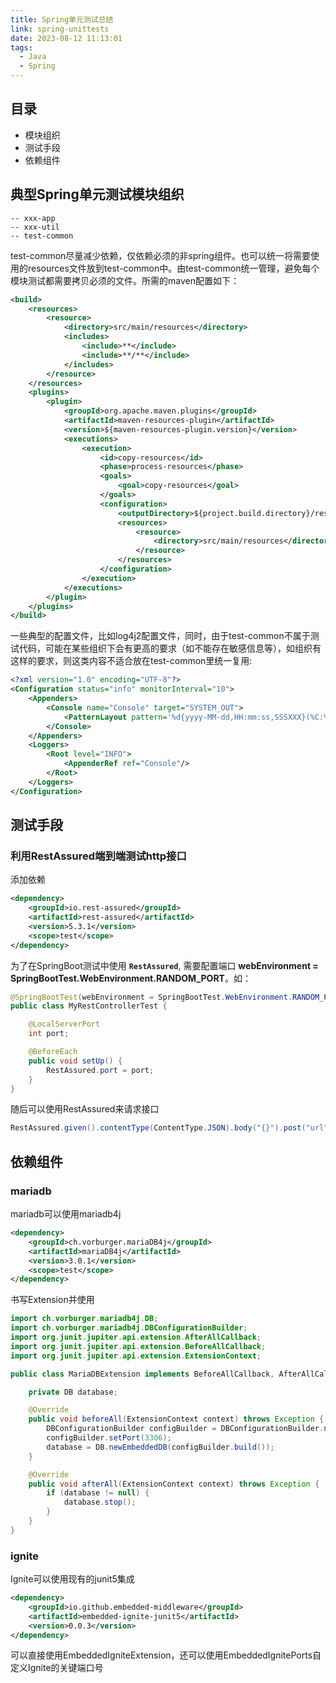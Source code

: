 ```yaml
---
title: Spring单元测试总结
link: spring-unittests
date: 2023-08-12 11:13:01
tags:
  - Java
  - Spring
---
```


## 目录

- 模块组织
- 测试手段
- 依赖组件

## 典型Spring单元测试模块组织

```
-- xxx-app
-- xxx-util
-- test-common
```

test-common尽量减少依赖，仅依赖必须的非spring组件。也可以统一将需要使用的resources文件放到test-common中。由test-common统一管理，避免每个模块测试都需要拷贝必须的文件。所需的maven配置如下：

```xml
<build>
    <resources>
        <resource>
            <directory>src/main/resources</directory>
            <includes>
                <include>**</include>
                <include>**/**</include>
            </includes>
        </resource>
    </resources>
    <plugins>
        <plugin>
            <groupId>org.apache.maven.plugins</groupId>
            <artifactId>maven-resources-plugin</artifactId>
            <version>${maven-resources-plugin.version}</version>
            <executions>
                <execution>
                    <id>copy-resources</id>
                    <phase>process-resources</phase>
                    <goals>
                        <goal>copy-resources</goal>
                    </goals>
                    <configuration>
                        <outputDirectory>${project.build.directory}/resources</outputDirectory>
                        <resources>
                            <resource>
                                <directory>src/main/resources</directory>
                            </resource>
                        </resources>
                    </configuration>
                </execution>
            </executions>
        </plugin>
    </plugins>
</build>
```

一些典型的配置文件，比如log4j2配置文件，同时，由于test-common不属于测试代码，可能在某些组织下会有更高的要求（如不能存在敏感信息等），如组织有这样的要求，则这类内容不适合放在test-common里统一复用:

```xml
<?xml version="1.0" encoding="UTF-8"?>
<Configuration status="info" monitorInterval="10">
    <Appenders>
        <Console name="Console" target="SYSTEM_OUT">
            <PatternLayout pattern='%d{yyyy-MM-dd,HH:mm:ss,SSSXXX}(%C:%L):%4p%X[%t#%T]-->%m%n'/>
        </Console>
    </Appenders>
    <Loggers>
        <Root level="INFO">
            <AppenderRef ref="Console"/>
        </Root>
    </Loggers>
</Configuration>
```

## 测试手段

### 利用RestAssured端到端测试http接口

添加依赖

```xml
<dependency>
    <groupId>io.rest-assured</groupId>
    <artifactId>rest-assured</artifactId>
    <version>5.3.1</version>
    <scope>test</scope>
</dependency>
```

为了在SpringBoot测试中使用 **`RestAssured`**, 需要配置端口 **webEnvironment = SpringBootTest.WebEnvironment.RANDOM_PORT**。如：

```java
@SpringBootTest(webEnvironment = SpringBootTest.WebEnvironment.RANDOM_PORT)
public class MyRestControllerTest {

    @LocalServerPort
    int port;

    @BeforeEach
    public void setUp() {
        RestAssured.port = port;
    }
}
```

随后可以使用RestAssured来请求接口

```java
RestAssured.given().contentType(ContentType.JSON).body("{}").post("url").then().statusCode(200);
```

## 依赖组件

### mariadb

mariadb可以使用mariadb4j

```xml
<dependency>
    <groupId>ch.vorburger.mariaDB4j</groupId>
    <artifactId>mariaDB4j</artifactId>
    <version>3.0.1</version>
    <scope>test</scope>
</dependency>
```

书写Extension并使用

```java
import ch.vorburger.mariadb4j.DB;
import ch.vorburger.mariadb4j.DBConfigurationBuilder;
import org.junit.jupiter.api.extension.AfterAllCallback;
import org.junit.jupiter.api.extension.BeforeAllCallback;
import org.junit.jupiter.api.extension.ExtensionContext;

public class MariaDBExtension implements BeforeAllCallback, AfterAllCallback {

    private DB database;

    @Override
    public void beforeAll(ExtensionContext context) throws Exception {
        DBConfigurationBuilder configBuilder = DBConfigurationBuilder.newBuilder();
        configBuilder.setPort(3306);
        database = DB.newEmbeddedDB(configBuilder.build());
    }

    @Override
    public void afterAll(ExtensionContext context) throws Exception {
        if (database != null) {
            database.stop();
        }
    }
}
```

### ignite

Ignite可以使用现有的junit5集成

```xml
<dependency>
    <groupId>io.github.embedded-middleware</groupId>
    <artifactId>embedded-ignite-junit5</artifactId>
    <version>0.0.3</version>
</dependency>
```

可以直接使用EmbeddedIgniteExtension，还可以使用EmbeddedIgnitePorts自定义Ignite的关键端口号
